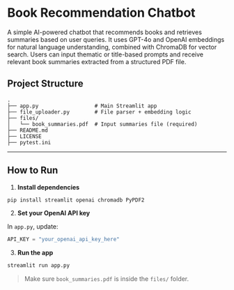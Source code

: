 # Book Recommendation Chatbot

A simple AI-powered chatbot that recommends books and retrieves summaries based on user queries. It uses GPT-4o and OpenAI embeddings for natural language understanding, combined with ChromaDB for vector search. Users can input thematic or title-based prompts and receive relevant book summaries extracted from a structured PDF file.

## Project Structure

```
.
├── app.py                  # Main Streamlit app
├── file_uploader.py        # File parser + embedding logic
├── files/
│   └── book_summaries.pdf  # Input summaries file (required)
├── README.md
├── LICENSE
├── pytest.ini
```

---

## How to Run

1. **Install dependencies**

```bash
pip install streamlit openai chromadb PyPDF2
```

2. **Set your OpenAI API key**

In `app.py`, update:

```python
API_KEY = "your_openai_api_key_here"
```

3. **Run the app**

```bash
streamlit run app.py
```

> Make sure `book_summaries.pdf` is inside the `files/` folder.
